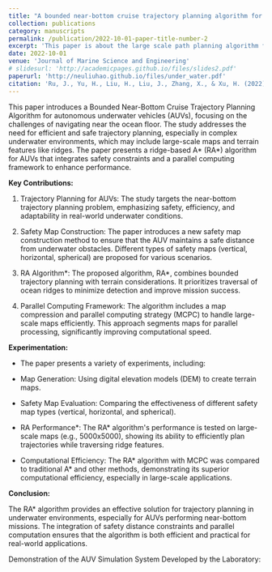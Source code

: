 ```yaml
---
title: "A bounded near-bottom cruise trajectory planning algorithm for underwater vehicles"
collection: publications
category: manuscripts
permalink: /publication/2022-10-01-paper-title-number-2
excerpt: 'This paper is about the large scale path planning algorithm for AUV.'
date: 2022-10-01
venue: 'Journal of Marine Science and Engineering'
# slidesurl: 'http://academicpages.github.io/files/slides2.pdf'
paperurl: 'http://neuliuhao.github.io/files/under_water.pdf'
citation: 'Ru, J., Yu, H., Liu, H., Liu, J., Zhang, X., & Xu, H. (2022). A bounded near-bottom cruise trajectory planning algorithm for underwater vehicles. Journal of Marine Science and Engineering, 11(1), 7.'
---
```


This paper introduces a Bounded Near-Bottom Cruise Trajectory Planning Algorithm for autonomous underwater vehicles (AUVs), focusing on the challenges of navigating near the ocean floor. The study addresses the need for efficient and safe trajectory planning, especially in complex underwater environments, which may include large-scale maps and terrain features like ridges. The paper presents a ridge-based A* (RA*) algorithm for AUVs that integrates safety constraints and a parallel computing framework to enhance performance.

**Key Contributions:**

1. Trajectory Planning for AUVs: The study targets the near-bottom trajectory planning problem, emphasizing safety, efficiency, and adaptability in real-world underwater conditions.

2. Safety Map Construction: The paper introduces a new safety map construction method to ensure that the AUV maintains a safe distance from underwater obstacles. Different types of safety maps (vertical, horizontal, spherical) are proposed for various scenarios.

3. RA Algorithm*: The proposed algorithm, RA*, combines bounded trajectory planning with terrain considerations. It prioritizes traversal of ocean ridges to minimize detection and improve mission success.

4. Parallel Computing Framework: The algorithm includes a map compression and parallel computing strategy (MCPC) to handle large-scale maps efficiently. This approach segments maps for parallel processing, significantly improving computational speed.

**Experimentation:**

- The paper presents a variety of experiments, including:

- Map Generation: Using digital elevation models (DEM) to create terrain maps.

- Safety Map Evaluation: Comparing the effectiveness of different safety map types (vertical, horizontal, and spherical).

- RA Performance*: The RA* algorithm's performance is tested on large-scale maps (e.g., 5000x5000), showing its ability to efficiently plan trajectories while traversing ridge features.

- Computational Efficiency: The RA* algorithm with MCPC was compared to traditional A* and other methods, demonstrating its superior computational efficiency, especially in large-scale applications.

**Conclusion:**

The RA* algorithm provides an effective solution for trajectory planning in underwater environments, especially for AUVs performing near-bottom missions. The integration of safety distance constraints and parallel computation ensures that the algorithm is both efficient and practical for real-world applications.

Demonstration of the AUV Simulation System Developed by the Laboratory:

<!-- <video width="560" height="315" controls>
  <source src="../videos/underwater/媒体5.mp4" type="video/mp4">
  Your browser does not support the video tag.
</video> -->